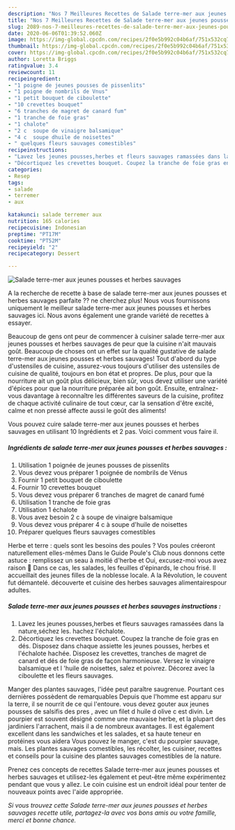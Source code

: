 ```yaml
---
description: "Nos 7 Meilleures Recettes de Salade terre-mer aux jeunes pousses et herbes sauvages"
title: "Nos 7 Meilleures Recettes de Salade terre-mer aux jeunes pousses et herbes sauvages"
slug: 2089-nos-7-meilleures-recettes-de-salade-terre-mer-aux-jeunes-pousses-et-herbes-sauvages
date: 2020-06-06T01:39:52.060Z
image: https://img-global.cpcdn.com/recipes/2f0e5b992c04b6af/751x532cq70/salade-terre-mer-aux-jeunes-pousses-et-herbes-sauvages-photo-principale-de-la-recette.jpg
thumbnail: https://img-global.cpcdn.com/recipes/2f0e5b992c04b6af/751x532cq70/salade-terre-mer-aux-jeunes-pousses-et-herbes-sauvages-photo-principale-de-la-recette.jpg
cover: https://img-global.cpcdn.com/recipes/2f0e5b992c04b6af/751x532cq70/salade-terre-mer-aux-jeunes-pousses-et-herbes-sauvages-photo-principale-de-la-recette.jpg
author: Loretta Briggs
ratingvalue: 3.4
reviewcount: 11
recipeingredient:
- "1 poigne de jeunes pousses de pissenlits"
- "1 poigne de nombrils de Vnus"
- "1 petit bouquet de ciboulette"
- "10 crevettes bouquet"
- "6 tranches de magret de canard fum"
- "1 tranche de foie gras"
- "1 chalote"
- "2 c  soupe de vinaigre balsamique"
- "4 c  soupe dhuile de noisettes"
- " quelques fleurs sauvages comestibles"
recipeinstructions:
- "Lavez les jeunes pousses,herbes et fleurs sauvages ramassées dans la nature,séchez les. hachez l&#39;échalote."
- "Décortiquez les crevettes bouquet. Coupez la tranche de foie gras en dés. Disposez dans chaque assiette les jeunes pousses, herbes et l&#39;échalote hachée. Disposez les crevettes, tranches de magret de canard et dés de foie gras de façon harmonieuse. Versez le vinaigre balsamique et l &#39;huile de noisettes, salez et poivrez. Décorez avec la ciboulette et les fleurs sauvages."
categories:
- Resep
tags:
- salade
- terremer
- aux

katakunci: salade terremer aux 
nutrition: 165 calories
recipecuisine: Indonesian
preptime: "PT17M"
cooktime: "PT52M"
recipeyield: "2"
recipecategory: Dessert

---
```



![Salade terre-mer aux jeunes pousses et herbes sauvages](https://img-global.cpcdn.com/recipes/2f0e5b992c04b6af/751x532cq70/salade-terre-mer-aux-jeunes-pousses-et-herbes-sauvages-photo-principale-de-la-recette.jpg)

A la recherche de recette à base de salade terre-mer aux jeunes pousses et herbes sauvages parfaite ?? ne cherchez plus! Nous vous fournissons uniquement le meilleur salade terre-mer aux jeunes pousses et herbes sauvages ici. Nous avons également une grande variété de recettes à essayer.

Beaucoup de gens ont peur de commencer à cuisiner salade terre-mer aux jeunes pousses et herbes sauvages de peur que la cuisine n'ait mauvais goût. Beaucoup de choses ont un effet sur la qualité gustative de salade terre-mer aux jeunes pousses et herbes sauvages! Tout d'abord du type d'ustensiles de cuisine, assurez-vous toujours d'utiliser des ustensiles de cuisine de qualité, toujours en bon état et propres. De plus, pour que la nourriture ait un goût plus délicieux, bien sûr, vous devez utiliser une variété d'épices pour que la nourriture préparée ait bon goût. Ensuite, entraînez-vous davantage à reconnaître les différentes saveurs de la cuisine, profitez de chaque activité culinaire de tout cœur, car la sensation d'être excité, calme et non pressé affecte aussi le goût des aliments!

<!--inarticleads1-->

Vous pouvez cuire salade terre-mer aux jeunes pousses et herbes sauvages en utilisant 10 Ingrédients et 2 pas. Voici comment vous faire il.

##### Ingrédients de salade terre-mer aux jeunes pousses et herbes sauvages :

1. Utilisation 1 poignée de jeunes pousses de pissenlits
1. Vous devez vous préparer 1 poignée de nombrils de Vénus
1. Fournir 1 petit bouquet de ciboulette
1. Fournir 10 crevettes bouquet
1. Vous devez vous préparer 6 tranches de magret de canard fumé
1. Utilisation 1 tranche de foie gras
1. Utilisation 1 échalote
1. Vous avez besoin 2 c à soupe de vinaigre balsamique
1. Vous devez vous préparer 4 c à soupe d&#39;huile de noisettes
1. Préparer  quelques fleurs sauvages comestibles


Herbe et terre : quels sont les besoins des poules ? Vos poules créeront naturellement elles-mêmes Dans le Guide Poule&#39;s Club nous donnons cette astuce : remplissez un seau à moitié d&#39;herbe et Oui, excusez-moi vous avez raison 🙂 Dans ce cas, les salades, les feuilles d&#39;épinards, le chou frisé. Il accueillait des jeunes filles de la noblesse locale. A la Révolution, le couvent fut démantelé. découverte et cuisine des herbes sauvages alimentairespour adultes. 

<!--inarticleads2-->

##### Salade terre-mer aux jeunes pousses et herbes sauvages instructions :

1. Lavez les jeunes pousses,herbes et fleurs sauvages ramassées dans la nature,séchez les. hachez l&#39;échalote.
1. Décortiquez les crevettes bouquet. Coupez la tranche de foie gras en dés. Disposez dans chaque assiette les jeunes pousses, herbes et l&#39;échalote hachée. Disposez les crevettes, tranches de magret de canard et dés de foie gras de façon harmonieuse. Versez le vinaigre balsamique et l &#39;huile de noisettes, salez et poivrez. Décorez avec la ciboulette et les fleurs sauvages.


Manger des plantes sauvages, l&#39;idée peut paraître saugrenue. Pourtant ces dernières possèdent de remarquables Depuis que l&#39;homme est apparu sur la terre, il se nourrit de ce qui l&#39;entoure. vous devez gouter aux jeunes pousses de salsifis des pres , avec un filet d huile d olive c est divin. Le pourpier est souvent désigné comme une mauvaise herbe, et la plupart des jardiniers l&#39;arrachent, mais il a de nombreux avantages. Il est également excellent dans les sandwiches et les salades, et sa haute teneur en protéines vous aidera Vous pouvez le manger, c&#39;est du pourpier sauvage, mais. Les plantes sauvages comestibles, les récolter, les cuisiner, recettes et conseils pour la cuisine des plantes sauvages comestibles de la nature. 

<!--inarticleads1-->

<p>
Prenez ces concepts de recettes Salade terre-mer aux jeunes pousses et herbes sauvages et utilisez-les également et peut-être même expérimentez pendant que vous y allez. Le coin cuisine est un endroit idéal pour tenter de nouveaux points avec l'aide appropriée.
</p>

<p>
<i>Si vous trouvez cette Salade terre-mer aux jeunes pousses et herbes sauvages recette utile, partagez-la avec vos bons amis ou votre famille, merci et bonne chance.</i>
</p>
